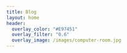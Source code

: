 ```yaml
---
title: Blog
layout: home
header:
  overlay_color: "#E97451"
  overlay_filter: "0.6"
  overlay_image: /images/computer-room.jpg
---
```

